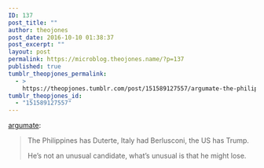 ```yaml
---
ID: 137
post_title: ""
author: theojones
post_date: 2016-10-10 01:38:37
post_excerpt: ""
layout: post
permalink: https://microblog.theojones.name/?p=137
published: true
tumblr_theopjones_permalink:
  - >
    https://theopjones.tumblr.com/post/151589127557/argumate-the-philippines-has-duterte-italy-had
tumblr_theopjones_id:
  - "151589127557"
---
```

<p><a class="tumblr_blog" href="http://argumate.tumblr.com/post/151589098129">argumate</a>:</p>
<blockquote>
<p>The Philippines has Duterte, Italy had Berlusconi, the US has Trump.</p>
<p>He’s not an unusual candidate, what’s unusual is that he might lose.</p>
</blockquote>